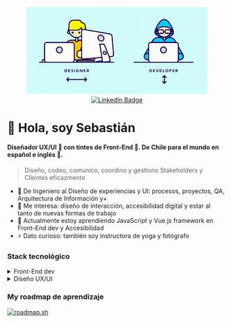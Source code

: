 <div id="header" align="center">
   <img src="https://github.com/Sebs-rss/Sebs-rss/blob/main/assets/imgs/banner_gif/bannerMix.gif" height="200px" alt="un diseñador UX y un desarrollador front-end lado a lado moviendo sus ojos">

<!-- redes sociales -->
   <div id="badges">
      <a href="https://www.linkedin.com/in/sebsanchezcl/">
         <img src="https://img.shields.io/badge/LinkedIn-blue?style=flat&logo=linkedin&logoColor=white" alt="LinkedIn Badge" align="center"/>
      </a>
     <!--
      <img src="https://img.shields.io/badge/YouTube-red?style=for-the-badge&logo=youtube&logoColor=white" alt="Youtube Badge"/>
     <img src="https://img.shields.io/badge/Twitter-blue?style=for-the-badge&logo=twitter&logoColor=white" alt="Twitter Badge"/>
      -->
   </div>

</div>

# 👋 Hola, soy **Sebastián**
#### **Diseñador UX/UI** 🦄 con tintes de **Front-End** 🌈. De Chile para el mundo en español e inglés 🛫.
> Diseño, codeo, comunico, coordino y gestiono Stakeholders y Clientes eficazmente
- 📖 De Ingeniero al Diseño de experiencias y UI: procesos, proyectos, QA, Arquitectura de Información y+
- 👀 Me interesa: diseño de interacción, accesibilidad digital y estar al tanto de nuevas formas de trabajo
- 🌱 Actualmente estoy aprendiendo JavaScript y Vue.js framework en Front-End dev y Accesibilidad
- ⚡ Dato curioso: también soy instructora de yoga y fotógrafo
  
### Stack tecnológico

<details>
<summary>Front-End dev</summary> 

![HTML5](https://img.shields.io/badge/HTML5-E34F26?style=for-the-badge&logo=html5&logoColor=white)
![CSS3](https://img.shields.io/badge/CSS3-1572B6?style=for-the-badge&logo=css3&logoColor=white)
![Sass](https://img.shields.io/badge/Sass-CC6699?style=for-the-badge&logo=sass&logoColor=white)
![Bootstrap](https://img.shields.io/badge/Bootstrap-7952B3?style=for-the-badge&logo=bootstrap&logoColor=white)
![JavaScript](https://img.shields.io/badge/JavaScript-F7DF1E?style=for-the-badge&logo=javascript&logoColor=black)
![Vue.js](https://img.shields.io/badge/Vue.js-42b883?style=for-the-badge&logo=vue.js&logoColor=white)
![Firebase](https://img.shields.io/badge/Firebase-FFCA28?style=for-the-badge&logo=firebase&logoColor=black)
![Git](https://img.shields.io/badge/Git-F05032?style=for-the-badge&logo=git&logoColor=white)
![GitHub](https://img.shields.io/badge/GitHub-181717?style=for-the-badge&logo=github&logoColor=white)
![Vite](https://img.shields.io/badge/Vite-788AFE?style=for-the-badge&logo=vite&logoColor=white)

</details>

<details>
<summary>Diseño UX/UI</summary>
  
> Prototipado, espacio de innovación, UX Research, colaboración y gestión de proyectos

![FIGMA](https://img.shields.io/badge/figma-9C55F7?style=for-the-badge&logo=figma&logoColor=white)
![MIRO](https://img.shields.io/badge/miro-FFDD33?style=for-the-badge&logo=miro&logoColor=black)
![WHIMSICAL](https://img.shields.io/badge/whimsical-6E35C7?style=for-the-badge&logo=whimsical&logoColor=white)
![MAZE](https://img.shields.io/badge/maze-0568FD?style=for-the-badge&logo=maze&logoColor=white)
![OPTIMAL WORKSHOP](https://img.shields.io/badge/optimalworkshop-000000?style=for-the-badge&logo=optimalworkshop&logoColor=white)
![Trello](https://img.shields.io/badge/Trello-0052CC?style=for-the-badge&logo=trello&logoColor=white)
![Lightroom](https://img.shields.io/badge/lightroom-001E36?style=for-the-badge&logo=adobe&logoColor=#31A8FF)
![Photoshop](https://img.shields.io/badge/photoshop-001E36?style=for-the-badge&logo=adobe&logoColor=#31A8FF)


<!--- Bloque de código
```ruby
   puts "Hello World"
```
--->
</details>

### My roadmap de aprendizaje
[![roadmap.sh](https://roadmap.sh/card/wide/66c3ef8234a9226f38236375?variant=dark&roadmaps=ux-design%2Cfrontend%2Cjavascript%2Cvue)](https://roadmap.sh)
<!---
Sebs-rss/Sebs-rss is a ✨ special ✨ repository because its `README.md` (this file) appears on your GitHub profile.
You can click the Preview link to take a look at your changes.
--->
